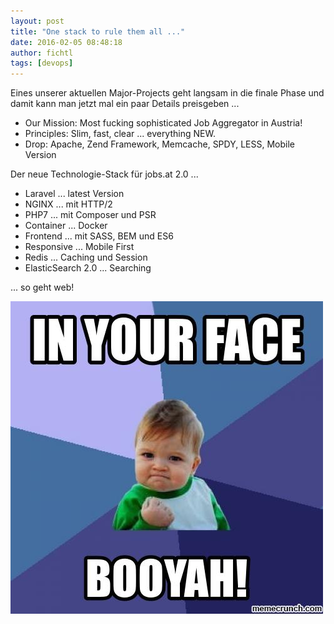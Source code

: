 ```yaml
---
layout: post
title: "One stack to rule them all ..."
date: 2016-02-05 08:48:18
author: fichtl
tags: [devops]
---
```

Eines unserer aktuellen Major-Projects geht langsam in die finale Phase und damit kann man jetzt mal ein paar Details preisgeben ...

<!--more-->

* Our Mission: Most fucking sophisticated Job Aggregator in Austria!
* Principles: Slim, fast, clear ... everything NEW.
* Drop: Apache, Zend Framework, Memcache, SPDY, LESS, Mobile Version

Der neue Technologie-Stack für jobs.at 2.0 ...

* Laravel ... latest Version
* NGINX ... mit HTTP/2
* PHP7 ... mit Composer und PSR
* Container ... Docker
* Frontend ... mit SASS, BEM und ES6
* Responsive ... Mobile First
* Redis ... Caching und Session
* ElasticSearch 2.0 ... Searching

... so geht web!

![](/assets/images/one-stack-rules/in-your-face.jpg)
